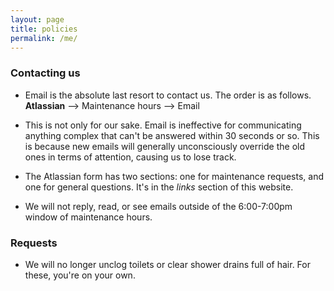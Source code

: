 ```yaml
---
layout: page
title: policies
permalink: /me/
---
```


### Contacting us
- Email is the absolute last resort to contact us. The order is as follows.
**Atlassian** --> Maintenance hours --> Email

- This is not only for our sake. Email is ineffective for communicating anything complex that can't be answered within 30 seconds or so. This is because new emails will generally unconsciously override the old ones in terms of attention, causing us to lose track. 
 
- The Atlassian form has two sections: one for maintenance requests, and one for general questions. It's in the *links* section of this website. 

- We will not reply, read, or see emails outside of the 6:00-7:00pm window of maintenance hours.


### Requests
- We will no longer unclog toilets or clear shower drains full of hair. For these, you're on your own.
